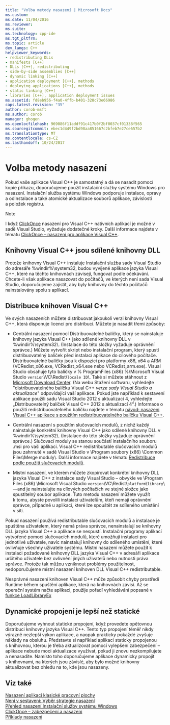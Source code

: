 ```yaml
---
title: "Volba metody nasazení | Microsoft Docs"
ms.custom: 
ms.date: 11/04/2016
ms.reviewer: 
ms.suite: 
ms.technology: cpp-ide
ms.tgt_pltfrm: 
ms.topic: article
dev_langs: C++
helpviewer_keywords:
- redistributing DLLs
- manifests [C++]
- DLLs [C++], redistributing
- side-by-side assemblies [C++]
- dynamic linking [C++]
- application deployment [C++], methods
- deploying applications [C++], methods
- static linking [C++]
- libraries [C++], application deployment issues
ms.assetid: fd8eb956-f4a0-4ffb-b401-328c73e66986
caps.latest.revision: "35"
author: corob-msft
ms.author: corob
manager: ghogen
ms.openlocfilehash: 969086f11addf91c417b0f2bf0037cf01338f565
ms.sourcegitcommit: ebec1d449f2bd98aa851667c2bfeb7e27ce657b2
ms.translationtype: MT
ms.contentlocale: cs-CZ
ms.lasthandoff: 10/24/2017
---
```

# <a name="choosing-a-deployment-method"></a>Volba metody nasazení
Pokud vaše aplikace Visual C++ je samostatný a dá se nasadit pomocí kopie příkazu, doporučujeme použít instalační služby systému Windows pro nasazení. Instalační služba systému Windows podporuje instalace, opravy a odinstalace a také atomické aktualizace souborů aplikace, závislostí a položek registru.  
  
> [!NOTE]
>  I když [ClickOnce](/visualstudio/deployment/clickonce-security-and-deployment) nasazení pro Visual C++ nativních aplikací je možné v sadě Visual Studio, vyžaduje dodatečné kroky. Další informace najdete v tématu [ClickOnce – nasazení pro aplikace Visual C++](../ide/clickonce-deployment-for-visual-cpp-applications.md).  
  
## <a name="visual-c-libraries-are-shared-dlls"></a>Knihovny Visual C++ jsou sdílené knihovny DLL  
 Protože knihovny Visual C++ instaluje Instalační služba sady Visual Studio do adresáře %windir%\system32\, budou vyvíjené aplikace jazyka Visual C++, které na těchto knihovnách závisejí, fungovat podle očekávání. Chcete-li však aplikace nasazovat do počítačů, ve kterých není sada Visual Studio, doporučujeme zajistit, aby byly knihovny do těchto počítačů nainstalovány spolu s aplikací.  
  
## <a name="redistributing-visual-c-libraries"></a>Distribuce knihoven Visual C++  
 Ve svých nasazeních můžete distribuovat jakoukoli verzi knihovny Visual C++, která disponuje licencí pro distribuci. Můžete je nasadit třemi způsoby:  
  
-   Centrální nasazení pomocí Distribuovatelné balíčky, který se nainstaluje knihovny jazyka Visual C++ jako sdílené knihovny DLL v %windir%\system32\\. (Instalace do této složky vyžaduje oprávnění správce.) Můžete vytvořit skript nebo instalační program, který spustí distribuovatelný balíček před instalací aplikace do cílového počítače. Distribuovatelné balíčky jsou k dispozici pro platformy x86, x64 a ARM (VCRedist_x86.exe, VCRedist_x64.exe nebo VCRedist_arm.exe). Visual Studio obsahuje tyto balíčky v % ProgramFiles (x86) %\Microsoft Visual Studio `version`\VC\Redist\\`locale ID`\\. Také si můžete stáhnout z [Microsoft Download Center](http://go.microsoft.com/fwlink/?LinkId=132793). (Na webu Stažení softwaru, vyhledejte "distribuovatelného balíčku Visual C++ *verze sady Visual Studio a aktualizace*" odpovídající vaší aplikace. Pokud jste například k sestavení aplikace použili sadu Visual Studio 2012 s aktualizací 4, vyhledejte „Distribuovatelný balíček Visual C++ 2012 s aktualizací 4“.) Informace o použití redistribuovatelného balíčku najdete v tématu [návod: nasazení Visual C++ aplikace s použitím redistribuovatelného balíčku Visual C++](../ide/deploying-visual-cpp-application-by-using-the-vcpp-redistributable-package.md).  
  
-   Centrální nasazení s použitím slučovacích modulů, z nichž každý nainstaluje konkrétní knihovny Visual C++ jako sdílené knihovny DLL v %windir%\system32\\. (Instalace do této složky vyžaduje oprávnění správce.) Slučovací moduly se stanou součástí instalačního souboru .msi pro vaši aplikaci. Visual C++ redistributable slučovacích modulů jsou zahrnuté v sadě Visual Studio v \Program soubory (x86) \Common Files\Merge moduly\\. Další informace najdete v tématu [Redistribuce podle použití slučovacích modulů](../ide/redistributing-components-by-using-merge-modules.md).  
  
-   Místní nasazení, ve kterém můžete zkopírovat konkrétní knihovny DLL jazyka Visual C++ z instalace sady Visual Studio – obvykle ve \Program Files (x86) \Microsoft Visual Studio `version`\VC\Redist\\`platform`\\`library`\—and je nainstalujte na cílových počítačích ve stejné složce jako spustitelný soubor aplikace. Tuto metodu nasazení můžete využít k tomu, abyste povolili instalaci uživatelům, kteří nemají oprávnění správce, případně u aplikací, které lze spouštět ze sdíleného umístění v síti.  
  
 Pokud nasazení používá redistributable slučovacích modulů a instalace je spuštěna uživatelem, který nemá práva správce, nenainstalují se knihovny DLL jazyka Visual C++ a aplikace se nespustí. Instalační programy aplikací vytvořené pomocí slučovacích modulů, které umožňují instalaci pro jednotlivé uživatele, navíc nainstalují knihovny do sdíleného umístění, které ovlivňuje všechny uživatele systému. Místní nasazení můžete použít k instalaci požadované knihovny DLL jazyka Visual C++ v adresáři aplikace určitého uživatele bez ovlivnění jiných uživatelů nebo nutnosti práva správce. Protože tak můžou vzniknout problémy použitelnost, nedoporučujeme místní nasazení knihoven DLL Visual C++ redistributable.  
  
 Nesprávné nasazení knihoven Visual C++ může způsobit chyby prostředí Runtime během spuštění aplikace, která na knihovnách závisí. Až se operační systém načte aplikaci, použije pořadí vyhledávání popsané v [funkce LoadLibraryEx](http://go.microsoft.com/fwlink/?LinkId=132792)  
  
## <a name="dynamic-linking-is-better-than-static-linking"></a>Dynamické propojení je lepší než statické  
 Doporučujeme vyhnout statické propojení, když provedete opětovnou distribuci knihovny jazyka Visual C++. Tento typ propojení téměř nikdy výrazně nezlepší výkon aplikace, a naopak prakticky pokaždé zvyšuje náklady na obsluhu. Představte si například aplikaci staticky propojenou s knihovnou, kterou je třeba aktualizovat pomocí vylepšení zabezpečení – aplikace nebude moci aktualizace využívat, pokud ji znovu nezkompilujete a nenasadíte. Namísto toho doporučujeme aplikace dynamicky propojit s knihovnami, na kterých jsou závislé, aby bylo možné knihovny aktualizovat bez ohledu na to, kde jsou nasazeny.  
  
## <a name="see-also"></a>Viz také  
 [Nasazení aplikací klasické pracovní plochy](../ide/deploying-native-desktop-applications-visual-cpp.md)   
 [Není v sestavení: Výběr strategie nasazení](http://msdn.microsoft.com/en-us/ecd632d8-063c-4028-b785-81bba045107b)   
 [Přehled nasazení Instalační služby systému Windows](http://msdn.microsoft.com/en-us/3ce4610a-b54f-404e-b650-42f4a55dfc3b)   
 [ClickOnce – zabezpečení a nasazení](/visualstudio/deployment/clickonce-security-and-deployment)   
 [Příklady nasazení](../ide/deployment-examples.md)